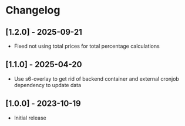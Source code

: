 # Changelog

## [1.2.0] - 2025-09-21

* Fixed not using total prices for total percentage calculations

## [1.1.0] - 2025-04-20

* Use s6-overlay to get rid of backend container and external cronjob dependency to update data

## [1.0.0] - 2023-10-19

* Initial release
